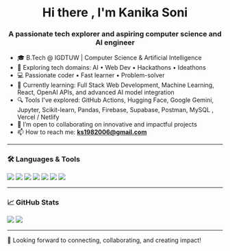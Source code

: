 <h1 align="center">Hi there , I'm Kanika Soni</h1>
<h3 align="center">A passionate tech explorer and aspiring computer science and AI engineer</h3>

- 🎓 B.Tech @ IGDTUW | Computer Science & Artificial Intelligence 
- 🚀 Exploring tech domains: AI • Web Dev • Hackathons • Ideathons 
- 💻 Passionate coder • Fast learner • Problem-solver  
- 🌱 Currently learning: Full Stack Web Development, Machine Learning, React, OpenAI APIs, and advanced AI model integration
- 🔍 Tools I've explored: GitHub Actions, Hugging Face, Google Gemini, Jupyter, Scikit-learn, Pandas, Firebase, Supabase, Postman,  MySQL , Vercel / Netlify
- 👯 I’m open to collaborating on innovative and impactful projects  
- 📫 How to reach me: **ks1982006@gmail.com**

---

### 🛠️ Languages & Tools
<p>
  <img src="https://img.shields.io/badge/Python-3776AB?style=for-the-badge&logo=python&logoColor=white"/>
  <img src="https://img.shields.io/badge/C-A8B9CC?style=for-the-badge&logo=c&logoColor=white"/>
  <img src="https://img.shields.io/badge/C++-00599C?style=for-the-badge&logo=c%2B%2B&logoColor=white"/>
  <img src="https://img.shields.io/badge/HTML5-e34c26?style=for-the-badge&logo=html5&logoColor=white"/>
  <img src="https://img.shields.io/badge/CSS3-264de4?style=for-the-badge&logo=css3&logoColor=white"/>
  <img src="https://img.shields.io/badge/JavaScript-f0db4f?style=for-the-badge&logo=javascript&logoColor=black"/>
  <img src="https://img.shields.io/badge/Bootstrap-563d7c?style=for-the-badge&logo=bootstrap&logoColor=white"/>
</p>

---

### 📈 GitHub Stats
<p>
  <img src="https://github-readme-stats.vercel.app/api?username=kanikasoni019&show_icons=true&theme=radical" />
  <img src="https://github-readme-stats.vercel.app/api/top-langs/?username=kanikasoni019&layout=compact&theme=radical" />
</p>

---
🌟 Looking forward to connecting, collaborating, and creating impact!
